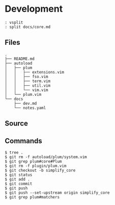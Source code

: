 # Development
    : vsplit
    : split docs/core.md

## Files
    .
    ├── README.md
    ├── autoload
    │   ├── plum
    │   │   ├── extensions.vim
    │   │   ├── fso.vim
    │   │   ├── term.vim
    │   │   ├── util.vim
    │   │   └── vim.vim
    │   └── plum.vim
    └── docs
        ├── dev.md
        └── notes.yaml

## Source

## Commands
    $ tree .
    $ git rm -f autoload/plum/system.vim
    $ git grep plum#core#Plum
    $ git rm -f plugin/plum.vim
    $ git checkout -b simplify_core
    $ git status
    $ git add .
    $ git commit
    $ git push
    $ git push --set-upstream origin simplify_core
    $ git grep plum#matchers
